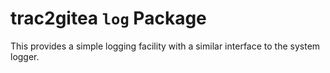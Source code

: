 # trac2gitea `log` Package
This provides a simple logging facility with a similar interface to the system logger.
